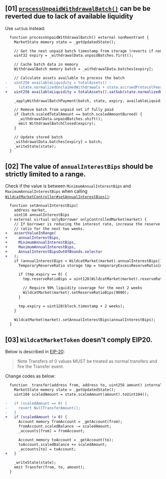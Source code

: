 ## [01] [`processUnpaidWithdrawalBatch()`]([https://github.com/code-423n4/2023-10-ens/blob/main/contracts/ERC20MultiDelegate.sol#L57-L63](https://github.com/code-423n4/2023-10-wildcat/blob/main/src/market/WildcatMarketWithdrawals.sol#L190-L214)) can be be reverted due to lack of available liquidity
Use `satSub` instead:
```diff
  function processUnpaidWithdrawalBatch() external nonReentrant {
    MarketState memory state = _getUpdatedState();

    // Get the next unpaid batch timestamp from storage (reverts if none)
    uint32 expiry = _withdrawalData.unpaidBatches.first();

    // Cache batch data in memory
    WithdrawalBatch memory batch = _withdrawalData.batches[expiry];

    // Calculate assets available to process the batch
-   uint256 availableLiquidity = totalAssets() -
-     (state.normalizedUnclaimedWithdrawals + state.accruedProtocolFees);
+   uint256 availableLiquidity = totalAssets().satSub(state.normalizedUnclaimedWithdrawals + state.accruedProtocolFees);

    _applyWithdrawalBatchPayment(batch, state, expiry, availableLiquidity);

    // Remove batch from unpaid set if fully paid
    if (batch.scaledTotalAmount == batch.scaledAmountBurned) {
      _withdrawalData.unpaidBatches.shift();
      emit WithdrawalBatchClosed(expiry);
    }

    // Update stored batch
    _withdrawalData.batches[expiry] = batch;
    _writeState(state);
  }
```

## [02] The value of `annualInterestBips` should be strictly limited to a range.
Check if the value is between `MinimumAnnualInterestBips` and `MaximumAnnualInterestBips` when calling [`WildcatMarketController#setAnnualInterestBips()`](https://github.com/code-423n4/2023-10-wildcat/blob/main/src/WildcatMarketController.sol#L468-L488):
```diff
  function setAnnualInterestBips(
    address market,
    uint16 annualInterestBips
  ) external virtual onlyBorrower onlyControlledMarket(market) {
    // If borrower is reducing the interest rate, increase the reserve
    // ratio for the next two weeks.
+   assertValueInRange(
+     annualInterestBips,
+     MinimumAnnualInterestBips,
+     MaximumAnnualInterestBips,
+     AnnualInterestBipsOutOfBounds.selector
+   );
    if (annualInterestBips < WildcatMarket(market).annualInterestBips()) {
      TemporaryReserveRatio storage tmp = temporaryExcessReserveRatio[market];

      if (tmp.expiry == 0) {
        tmp.reserveRatioBips = uint128(WildcatMarket(market).reserveRatioBips());

        // Require 90% liquidity coverage for the next 2 weeks
        WildcatMarket(market).setReserveRatioBips(9000);
      }

      tmp.expiry = uint128(block.timestamp + 2 weeks);
    }

    WildcatMarket(market).setAnnualInterestBips(annualInterestBips);
  }
```
## [03] `WildcatMarketToken` doesn't comply EIP20.
Below is described in [EIP-20](https://eips.ethereum.org/EIPS/eip-20):
> Note Transfers of 0 values MUST be treated as normal transfers and fire the Transfer event.

Change codes as below:
```diff
  function _transfer(address from, address to, uint256 amount) internal virtual {
    MarketState memory state = _getUpdatedState();
    uint104 scaledAmount = state.scaleAmount(amount).toUint104();

-   if (scaledAmount == 0) {
-     revert NullTransferAmount();
-   }
+   if (scaledAmount != 0) {
      Account memory fromAccount = _getAccount(from);
      fromAccount.scaledBalance -= scaledAmount;
      _accounts[from] = fromAccount;

      Account memory toAccount = _getAccount(to);
      toAccount.scaledBalance += scaledAmount;
      _accounts[to] = toAccount;
+   }

    _writeState(state);
    emit Transfer(from, to, amount);
  }
```